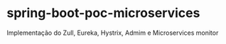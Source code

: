 # spring-boot-poc-microservices

Implementação do Zull, Eureka, Hystrix, Admim e Microservices monitor
